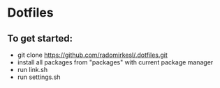 # Dotfiles

## To get started:
- git clone https://github.com/radomirkesl/.dotfiles.git
- install all packages from "packages" with current package manager
- run link.sh
- run settings.sh

